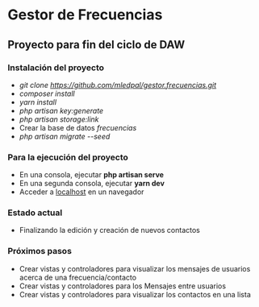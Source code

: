 # Gestor de Frecuencias

## Proyecto para fin del ciclo de DAW

### Instalación del proyecto

- *git clone https://github.com/mledpal/gestor.frecuencias.git*
- *composer install*
- *yarn install*
- *php artisan key:generate*
- *php artisan storage:link*
- Crear la base de datos *frecuencias*
- *php artisan migrate --seed*

### Para la ejecución del proyecto

- En una consola, ejecutar **php artisan serve**
- En una segunda consola, ejecutar **yarn dev**
- Acceder a [localhost](http://localhost:8000) en un navegador

### Estado actual

- Finalizando la edición y creación de nuevos contactos

### Próximos pasos

- Crear vistas y controladores para visualizar los mensajes de usuarios acerca de una frecuencia/contacto
- Crear vistas y controladores para los Mensajes entre usuarios
- Crear vistas y controladores para visualizar los contactos en una lista
